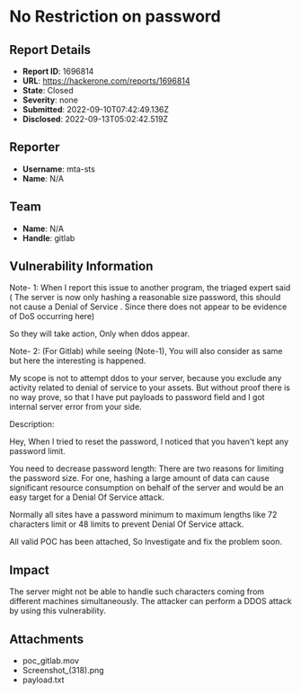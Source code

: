 # No Restriction on password

## Report Details
- **Report ID**: 1696814
- **URL**: https://hackerone.com/reports/1696814
- **State**: Closed
- **Severity**: none
- **Submitted**: 2022-09-10T07:42:49.136Z
- **Disclosed**: 2022-09-13T05:02:42.519Z

## Reporter
- **Username**: mta-sts
- **Name**: N/A

## Team
- **Name**: N/A
- **Handle**: gitlab

## Vulnerability Information
Note- 1:  When I report this issue to another program, the triaged expert said ( The server is now only hashing a reasonable size password, this should not cause a Denial of Service . Since there does not appear to be evidence of DoS occurring here)

So they will take action, Only when ddos appear.

Note- 2:  (For Gitlab) while seeing (Note-1), You will also consider as same but here the interesting is happened.

My scope is not to attempt ddos to your server, because you exclude any activity related to denial of service to your assets. But without proof there is no way prove, so that I have put payloads to password field and I got internal server error from your side.


Description: 

Hey, When I tried to reset the password,  I noticed that you haven't kept any password limit.

You need to decrease password length: There are two reasons for limiting the password size. For one, hashing a large amount of data can cause significant resource consumption on behalf of the server and would be an easy target for a Denial Of Service attack.

Normally all sites have a password minimum to maximum lengths like 72 characters limit or 48 limits to prevent Denial Of Service attack.

All valid POC has been attached, So Investigate and fix the problem soon.

## Impact

The server might not be able to handle such characters coming from different machines simultaneously. The attacker can perform a DDOS attack by using this vulnerability.

## Attachments
- poc_gitlab.mov
- Screenshot_(318).png
- payload.txt
